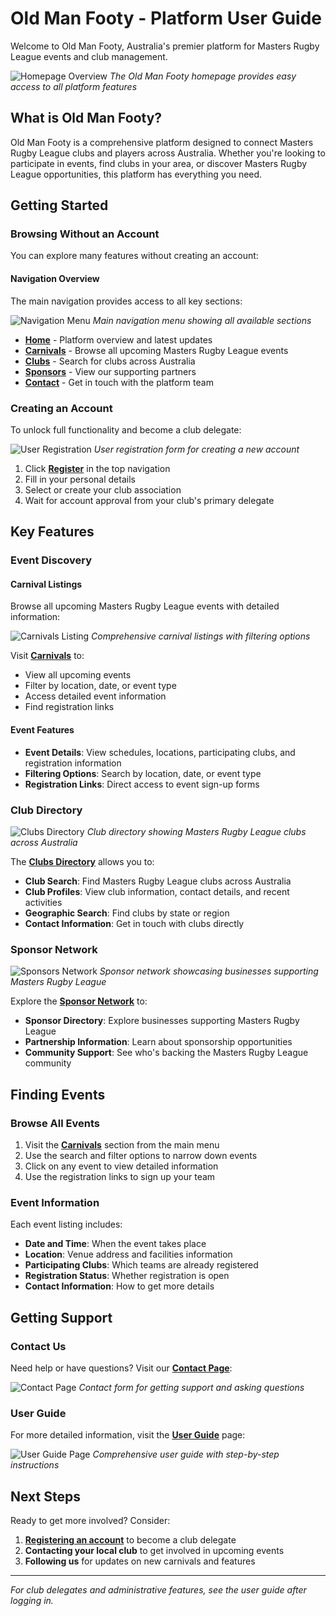 # Old Man Footy - Platform User Guide

Welcome to Old Man Footy, Australia's premier platform for Masters Rugby League events and club management.

![Homepage Overview](/screenshots/standard-user/homepage-overview.png)
*The Old Man Footy homepage provides easy access to all platform features*

## What is Old Man Footy?

Old Man Footy is a comprehensive platform designed to connect Masters Rugby League clubs and players across Australia. Whether you're looking to participate in events, find clubs in your area, or discover Masters Rugby League opportunities, this platform has everything you need.

## Getting Started

### Browsing Without an Account
You can explore many features without creating an account:

#### Navigation Overview
The main navigation provides access to all key sections:

![Navigation Menu](/screenshots/standard-user/navigation-menu.png)
*Main navigation menu showing all available sections*

- **[Home](http://localhost:3050)** - Platform overview and latest updates
- **[Carnivals](http://localhost:3050/carnivals)** - Browse all upcoming Masters Rugby League events
- **[Clubs](http://localhost:3050/clubs)** - Search for clubs across Australia  
- **[Sponsors](http://localhost:3050/sponsors)** - View our supporting partners
- **[Contact](http://localhost:3050/contact)** - Get in touch with the platform team

### Creating an Account
To unlock full functionality and become a club delegate:

![User Registration](/screenshots/standard-user/user-registration.png)
*User registration form for creating a new account*

1. Click **[Register](http://localhost:3050/auth/register)** in the top navigation
2. Fill in your personal details
3. Select or create your club association
4. Wait for account approval from your club's primary delegate

## Key Features

### Event Discovery

#### Carnival Listings
Browse all upcoming Masters Rugby League events with detailed information:

![Carnivals Listing](/screenshots/standard-user/carnivals-listing.png)
*Comprehensive carnival listings with filtering options*

Visit **[Carnivals](http://localhost:3050/carnivals)** to:
- View all upcoming events
- Filter by location, date, or event type
- Access detailed event information
- Find registration links

#### Event Features
- **Event Details**: View schedules, locations, participating clubs, and registration information
- **Filtering Options**: Search by location, date, or event type
- **Registration Links**: Direct access to event sign-up forms

### Club Directory

![Clubs Directory](/screenshots/standard-user/clubs-directory.png)
*Club directory showing Masters Rugby League clubs across Australia*

The **[Clubs Directory](http://localhost:3050/clubs)** allows you to:
- **Club Search**: Find Masters Rugby League clubs across Australia
- **Club Profiles**: View club information, contact details, and recent activities
- **Geographic Search**: Find clubs by state or region
- **Contact Information**: Get in touch with clubs directly

### Sponsor Network

![Sponsors Network](/screenshots/standard-user/sponsors-network.png)
*Sponsor network showcasing businesses supporting Masters Rugby League*

Explore the **[Sponsor Network](http://localhost:3050/sponsors)** to:
- **Sponsor Directory**: Explore businesses supporting Masters Rugby League
- **Partnership Information**: Learn about sponsorship opportunities
- **Community Support**: See who's backing the Masters Rugby League community

## Finding Events

### Browse All Events
1. Visit the **[Carnivals](http://localhost:3050/carnivals)** section from the main menu
2. Use the search and filter options to narrow down events
3. Click on any event to view detailed information
4. Use the registration links to sign up your team

### Event Information
Each event listing includes:
- **Date and Time**: When the event takes place
- **Location**: Venue address and facilities information
- **Participating Clubs**: Which teams are already registered
- **Registration Status**: Whether registration is open
- **Contact Information**: How to get more details

## Getting Support

### Contact Us
Need help or have questions? Visit our **[Contact Page](http://localhost:3050/contact)**:

![Contact Page](/screenshots/standard-user/contact-page.png)
*Contact form for getting support and asking questions*

### User Guide
For more detailed information, visit the **[User Guide](http://localhost:3050/user-guide)** page:

![User Guide Page](/screenshots/standard-user/user-guide-page.png)
*Comprehensive user guide with step-by-step instructions*

## Next Steps

Ready to get more involved? Consider:
1. **[Registering an account](http://localhost:3050/auth/register)** to become a club delegate
2. **Contacting your local club** to get involved in upcoming events
3. **Following us** for updates on new carnivals and features

---

*For club delegates and administrative features, see the user guide after logging in.*
